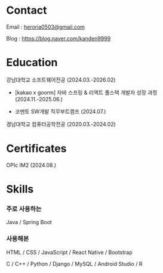 # Contact

Email : heroria0503@gmail.com

Blog : https://blog.naver.com/kanden9999

# Education

강남대학교 소프트웨어전공 (2024.03.-2026.02)

- [kakao x goorm] 자바 스프링 & 리액트 풀스택 개발자 성장 과정 (2024.11.-2025.06.)

- 코멘토 SW개발 직무부트캠프 (2024.07.)

경남대학교 컴퓨터공학전공 (2020.03.-2024.02)

# Certificates

OPIc IM2 (2024.08.)

# Skills

### 주로 사용하는

Java / Spring Boot

### 사용해본

HTML / CSS / JavaScript / React Native / Bootstrap

C / C++ / Python / Django / MySQL / Android Studio / R
